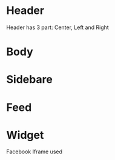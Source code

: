 #

# Header
Header has 3 part: 
Center, Left and Right

# Body
# Sidebare
# Feed
# Widget
Facebook Iframe used